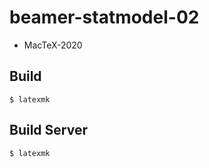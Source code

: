 # beamer-statmodel-02

- MacTeX-2020


## Build

```
$ latexmk
```


## Build Server

```
$ latexmk
```
